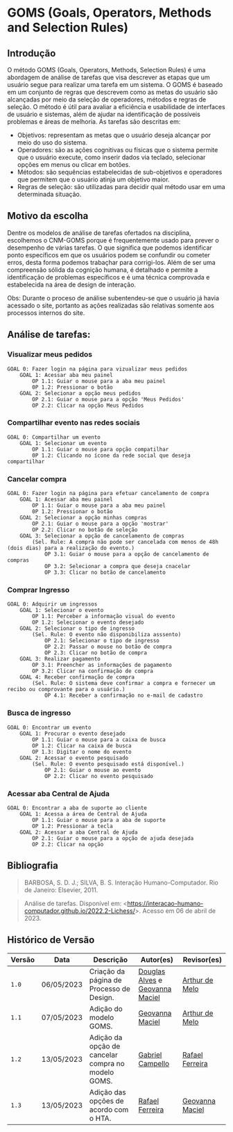 # GOMS (Goals, Operators, Methods and Selection Rules)

## Introdução

O método GOMS (Goals, Operators, Methods, Selection Rules) é uma abordagem de análise de tarefas que visa descrever as etapas que um usuário segue para realizar uma tarefa em um sistema. O GOMS é baseado em um conjunto de regras que descrevem como as metas do usuário são alcançadas por meio da seleção de operadores, métodos e regras de seleção. O método é útil para avaliar a eficiência e usabilidade de interfaces de usuário e sistemas, além de ajudar na identificação de possíveis problemas e áreas de melhoria. As tarefas são descritas em:

* Objetivos: representam as metas que o usuário deseja alcançar por meio do uso do sistema.
* Operadores: são as ações cognitivas ou físicas que o sistema permite que o usuário execute, como inserir dados via teclado, selecionar opções em menus ou clicar em botões.
* Métodos: são sequências estabelecidas de sub-objetivos e operadores que permitem que o usuário atinja um objetivo maior.
* Regras de seleção: são utilizadas para decidir qual método usar em uma determinada situação.


## Motivo da escolha

Dentre os modelos de análise de tarefas ofertados na disciplina, escolhemos o CNM-GOMS porque é frequentemente usado para prever o desempenho de várias tarefas. O que significa que podemos identificar ponto específicos em que os usuários podem se confundir ou cometer erros, desta forma podemos trabaçhar para corrigi-los. Além de ser uma compreensão sólida da cognição humana, é detalhado e permite a identificação de problemas específicos e é uma técnica comprovada e estabelecida na área de design de interação.

Obs: Durante o proceso de análise subentendeu-se que o usuário já havia acessado o site, portanto as ações realizadas são relativas somente aos processos internos do site.

## Análise de tarefas:

### Visualizar meus pedidos

```
GOAL 0: Fazer login na página para vizualizar meus pedidos
    GOAL 1: Acessar aba meu painel
        OP 1.1: Guiar o mouse para a aba meu painel
        0P 1.2: Pressionar o botão
    GOAL 2: Selecionar a opção meus pedidos
        OP 2.1: Guiar o mouse para a opção 'Meus Pedidos'
        OP 2.2: Clicar na opção Meus Pedidos

```
### Compartilhar evento nas redes sociais

```
GOAL 0: Compartilhar um evento
    GOAL 1: Selecionar um evento
        OP 1.1: Guiar o mouse para opção compatilhar 
        0P 1.2: Clicando no ícone da rede social que deseja compartilhar

```
### Cancelar compra

```
GOAL 0: Fazer login na página para efetuar cancelamento de compra
    GOAL 1: Acessar aba meu painel
        OP 1.1: Guiar o mouse para a aba meu painel
        0P 1.2: Pressionar o botão
    GOAL 2: Selecionar a opção minhas compras 
        OP 2.1: Guiar o mouse para a opção 'mostrar'
        OP 2.2: Clicar no botão de seleção
    GOAL 3: Selecionar a opção de cancelamento de compras
        (Sel. Rule: A compra não pode ser cancelada com menos de 48h (dois dias) para a realização do evento.)
            OP 3.1: Guiar o mouse para a opção de cancelamento de compras
            OP 3.2: Selecionar a compra que deseja cnacelar
            OP 3.3: Clicar no botão de cancelamento

```

### Comprar Ingresso

```
GOAL 0: Adquirir um ingressos
    GOAL 1: Selecionar o evento
        OP 1.1: Perceber a informação visual do evento
        OP 1.2: Selecionar o evento desejado
    GOAL 2: Selecionar o tipo de ingresso
        (Sel. Rule: O evento não disponibiliza asssento)
            OP 2.1: Selecionar o tipo de ingresso
            OP 2.2: Passar o mouse no botão de compra
            OP 2.3: Clicar no botão de compra
    GOAL 3: Realizar pagamento
        OP 3.1: Preencher as informações de pagamento
        OP 3.2: Clicar na confirmação de compra
    GOAL 4: Receber confirmação de compra
        (Sel. Rule: O sistema deve confirmar a compra e fornecer um recibo ou comprovante para o usuário.)
            OP 4.1: Receber a confirmação no e-mail de cadastro

```

### Busca de ingresso

```
GOAL 0: Encontrar um evento
    GOAL 1: Procurar o evento desejado
        OP 1.1: Guiar o mouse para a caixa de busca
        OP 1.2: Clicar na caixa de busca
        OP 1.3: Digitar o nome do evento
    GOAL 2: Acessar o evento pesquisado
        (Sel. Rule: O evento pesquisado está disponível.)
            OP 2.1: Guiar o mouse ao evento
            OP 2.2: Clicar no evento pesquisado

```
### Acessar aba Central de Ajuda

```
GOAL 0: Encontrar a aba de suporte ao cliente
    GOAL 1: Acessa a área de Central de Ajuda
        OP 1.1: Guiar o mouse para a aba de suporte
        OP 1.2: Pressionar a tecla
    GOAL 2: Acessar a aba Central de Ajuda
        OP 2.1: Guiar o mouse para a opção de ajuda desejada
        OP 2.2: Clicar na opção

```

## Bibliografia
>BARBOSA, S. D. J.; SILVA, B. S. Interação Humano-Computador. Rio de Janeiro: Elsevier, 2011.

>Análise de tarefas. Disponível em: <<https://interacao-humano-computador.github.io/2022.2-Lichess/>>. Acesso em 06 de abril de 2023.


## Histórico de Versão

| Versão |    Data    |                Descrição                 |                    Autor(es)                     |                 Revisor(es)                  |
| ------ | ---------- | ------------------------------------------- | ------------------------------------------------ | ------------------------------------------- |
| `1.0`  | 06/05/2023 | Criação da página de Processo de Design. | [Douglas Alves](https://github.com/dougAlvs) e [Geovanna Maciel](https://github.com/manuziny) | [Arthur de Melo](https://github.com/arthurmlv) |
| `1.1` | 07/05/2023 | Adição do modelo GOMS. | [Geovanna Maciel](https://github.com/manuziny) | [Arthur de Melo](https://github.com/arthurmlv)
| `1.2` | 13/05/2023 | Adição da opção de cancelar compra no modelo GOMS. | [Gabriel Campello](https://github.com/G16C) | [Rafael Ferreira](https://github.com/RafaelCLG0)
| `1.3` | 13/05/2023 | Adição das opções de acordo com o HTA. | [Rafael Ferreira](https://github.com/RafaelCLG0) | [Geovanna Maciel](https://github.com/manuziny)